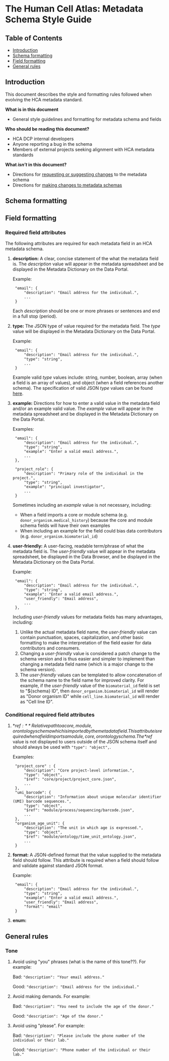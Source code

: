 # The Human Cell Atlas: Metadata Schema Style Guide

## Table of Contents
- [Introduction](#introduction)
- [Schema formatting](#schema-formatting)
- [Field formatting](#field-formatting)
- [General rules](#general-rules)

## Introduction

This document describes the style and formatting rules followed when evolving the HCA metadata standard.

**What is in this document**
- General style guidelines and formatting for metadata schema and fields

**Who should be reading this document?**
- HCA DCP internal developers
- Anyone reporting a bug in the schema
- Members of external projects seeking alignment with HCA metadata standards

**What *isn't* in this document?**
- Directions for [requesting or suggesting changes](metadata-schema/docs/contributing.md) to the metadata schema
- Directions for [making changes to metadata schemas](metadata-schema/docs/committers.md)

## Schema formatting


## Field formatting

### Required field attributes

The following attributes are required for each metadata field in an HCA metadata schema. 

1. **description:** A clear, concise statement of the what the metadata field is. The *description* value will appear in the metadata spreadsheet and be displayed in the Metadata Dictionary on the Data Portal. 

    Example:

        "email": {
            "description": "Email address for the individual.",
            ...
        }

    Each *description* should be one or more phrases or sentences and end in a full stop (period).

1. **type:** The JSON type of value required for the metadata field. The *type* value will be displayed in the Metadata Dictionary on the Data Portal.

    Example:
    
        "email": {
            "description": "Email address for the individual.",
            "type": "string",
            ...
        }
        
    Example valid *type* values include: string, number, boolean, array (when a field is an array of values), and object (when a field references another schema). The specification of valid JSON *type* values can be found [here](http://json-schema.org/latest/json-schema-validation.html#rfc.section.6.1.1). 

1. **example:** Directions for how to enter a valid value in the metadata field and/or an example valid value. The *example* value will appear in the metadata spreadsheet and be displayed in the Metadata Dictionary on the Data Portal. 

    Examples:
    
        "email": {
            "description": "Email address for the individual.",
            "type": "string",
            "example": "Enter a valid email address.",
            ...
        },

        "project_role": {
            "description": "Primary role of the individual in the project.",
            "type": "string",
            "example": "principal investigator",
            ...
        }

    Sometimes including an *example* value is not necessary, including:
    
    - When a field imports a core or module schema (e.g. `donor_organism.medical_history`) because the core and module schema fields will have their own examples
    - When including an example for the field could bias data contributors (e.g. `donor_organism.biomaterial_id`) 

1. **user-friendly:** A user-facing, readable term/phrase of what the metadata field is. The *user-friendly* value will appear in the metadata spreadsheet, be displayed in the Data Browser, and be displayed in the Metadata Dictionary on the Data Portal. 

    Example:
    
        "email": {
            "description": "Email address for the individual.",
            "type": "string",
            "example": "Enter a valid email address.",
            "user_friendly": "Email address",
            ...
        },

    Including *user-friendly* values for metadata fields has many advantages, including: 
    
    1. Unlike the actual metadata field name, the *user-friendly* value can contain punctuation, spaces, capitalization, and other basic formatting to make the interpretation of the field easier for data contributors and consumers.
    1. Changing a *user-friendly* value is considered a patch change to the schema version and is thus easier and simpler to implement than changing a metadata field name (which is a major change to the schema version).
    1. The *user-friendly* values can be templated to allow concatenation of the schema name to the field name for improved clarity. For example, if the *user-friendly* value of the `biomaterial_id` field is set to "${schema} ID", then `donor_organism.biomaterial_id` will render as "Donor organism ID" while `cell_line.biomaterial_id` will render as "Cell line ID".

### Conditional required field attributes

1. **$ref:** Relative path to a core, module, or ontology schema which is imported by the metadata field. This attribute is required when a field imports a module, core, or ontology schema. The *$ref* value is not displayed to users outside of the JSON schema itself and should always be used with `"type": "object",`.

    Examples:

        "project_core" : {
            "description": "Core project-level information.",
            "type": "object",
            "$ref": "core/project/project_core.json",
            ...
        },
        "umi_barcode": {
            "description": "Information about unique molecular identifier (UMI) barcode sequences.",
            "type": "object",
            "$ref": "module/process/sequencing/barcode.json",
            ...
        },
        "organism_age_unit": {
            "description": "The unit in which age is expressed.",
            "type": "object",
            "$ref": "module/ontology/time_unit_ontology.json",
            ...
        }

1. **format:** A JSON-defined format that the value supplied to the metadata field should follow. This attribute is required when a field should follow and validate against standard JSON format.

    Example:
    
        "email": {
            "description": "Email address for the individual.",
            "type": "string",
            "example": "Enter a valid email address.",
            "user_friendly": "Email address",
            "format": "email"
        }

1. **enum:**

## General rules

### Tone

1. Avoid using "you" phrases (what is the name of this tone??). For example:

    Bad: `"description": "Your email address."`
    
    Good: `"description": "Email address for the individual."`

1. Avoid making demands. For example:

    Bad: `"description": "You need to include the age of the donor."`
    
    Good: `"description": "Age of the donor."`
    
1. Avoid using "please". For example:

    Bad: `"description": "Please include the phone number of the individual or their lab."`
    
    Good: `"description": "Phone number of the individual or their lab."`

### 
